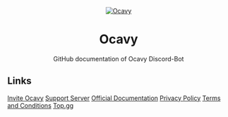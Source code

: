 <div align="center">

[![Ocavy](https://cdn.discordapp.com/emojis/900688053394345994.webp?size=4096&quality=high)](https://discord.gg/DEEZY5cwpy)

# Ocavy
GitHub documentation of Ocavy Discord-Bot

</div>

## Links
[Invite Ocavy](https://discordapp.com/oauth2/authorize?client_id=790951045353963551&scope=applications.commands%20bot&permissions=2146958847)
[Support Server](https://discord.gg/DEEZY5cwpy)
[Official Documentation](https://xnickydev.gitbook.io/ocavy)
[Privacy Policy](https://docs.google.com/document/d/17UzvGAKFREtksCMPHXHyHJ8W_YSTnlPIi5BE7fj_azE/edit?usp=sharing)
[Terms and Conditions](https://docs.google.com/document/d/16vNwohZWvZSlLc_4jTGiGpqDDWVaXb5fGO6V_8XprnQ/edit?usp=sharing)
[Top.gg](https://top.gg/bot/790951045353963551/)
